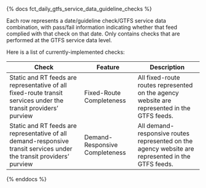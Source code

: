 {% docs fct_daily_gtfs_service_data_guideline_checks %}

Each row represents a date/guideline check/GTFS service data combination, with pass/fail
information indicating whether that feed complied with that check on that date.
Only contains checks that are performed at the GTFS service data level.

Here is a list of currently-implemented checks:

| Check | Feature | Description |
| ------------------------------------ |---------|------------ |
| Static and RT feeds are representative of all fixed-route transit services under the transit providers’ purview | Fixed-Route Completeness | All fixed-route routes represented on the agency website are represented in the GTFS feeds. |
| Static and RT feeds are representative of all demand-responsive transit services under the transit providers’ purview | Demand-Responsive Completeness | All demand-responsive routes represented on the agency website are represented in the GTFS feeds. |
{% enddocs %}
